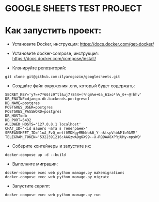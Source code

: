 # GOOGLE SHEETS TEST PROJECT

# Как запустить проект:
- Установите Docker, инструкция:
https://docs.docker.com/get-docker/

- Установите docker-compose, инструкция:
https://docs.docker.com/compose/install/

- Клонируйте репозиторий:
```
git clone git@github.com:ilyarogozin/googlesheets.git
```

- Создайте файл окружения .env, который будет содержать:
```
SECRET_KEY='y7=+7*66)z9^tl&uj7)844+(*nqm%e+6a_61xo*h%_0+-@!hhv'
DB_ENGINE=django.db.backends.postgresql
DB_NAME=postgres
POSTGRES_USER=postgres
POSTGRES_PASSWORD=postgres
DB_HOST=db
DB_PORT=5432
ALLOWED_HOSTS='127.0.0.1 localhost'
CHAT_ID='<id вашего чата в телеграме>'
SPREADSHEET_ID='1uA_FvQ_metf0MDKgyMRhNok0_Y-nktspVhbkM1b9AMM'
TELEGRAM_TOKEN='5322391216:AAGzwADg6X99--X-RQ9AA8XPRjUMy-mpsWQ'
```

- Соберите контейнеры и запустите их:
```
docker-compose up -d --build
```

- Выполните миграции:
```
docker-compose exec web python manage.py makemigrations
docker-compose exec web python manage.py migrate
```

- Запустите скрипт:
```
docker-compose exec web python manage.py run
```
